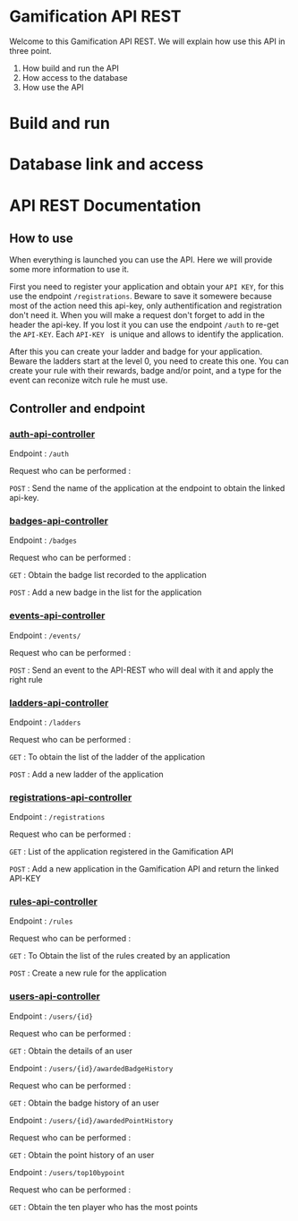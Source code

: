 
# Gamification API REST
Welcome to this Gamification API REST. We will explain how use this API in three point.
1. How build and run the API
2. How access to the database
3. How use the API


# Build and run

# Database link and access

# API REST Documentation

## How to use
When everything is launched you can use the API. Here we will provide some more information to use it.

First you need to register your application and obtain your ``API KEY``, for this use the endpoint ``/registrations``. 
Beware to save it somewere because most of the action need this api-key, only authentification and registration don't need it. When you will make a request don't forget to add in the header the api-key. If you lost it you can use the endpoint ``/auth`` to re-get the ``API-KEY``.
Each ``API-KEY `` is unique and allows to identify the application.

After this you can create your ladder and badge for your application. Beware the ladders start at the level 0, you need to create this one. You can create your rule with their rewards, badge and/or point, and a type for the event can reconize witch rule he must use.

## Controller and endpoint
### [auth-api-controller](http://localhost:8080/swagger-ui/#/auth-api-controller)
Endpoint : ``/auth``

Request who can be performed :

``POST`` : Send the name of the application at the endpoint to obtain the linked api-key.

### [badges-api-controller](http://localhost:8080/swagger-ui/#/badges-api-controller)
Endpoint : ``/badges``

Request who can be performed :

``GET`` : Obtain the badge list recorded to the application

``POST`` : Add a new badge in the list for the application

### [events-api-controller](http://localhost:8080/swagger-ui/#/events-api-controller)
Endpoint : ``/events/``

Request who can be performed :

``POST`` : Send an event to the API-REST who will deal with it and apply the right rule

### [ladders-api-controller](http://localhost:8080/swagger-ui/#/ladders-api-controller)
Endpoint : ``/ladders``

Request who can be performed :

``GET`` : To obtain the list of the ladder of the application

``POST`` : Add a new ladder of the application

### [registrations-api-controller](http://localhost:8080/swagger-ui/#/registrations-api-controller)
Endpoint : ``/registrations``

Request who can be performed :

``GET`` : List of the application registered in the Gamification API

``POST`` : Add a new application in the Gamification API and return the linked API-KEY

### [rules-api-controller](http://localhost:8080/swagger-ui/#/rules-api-controller)
Endpoint : ``/rules``

Request who can be performed :

``GET`` : To Obtain the list of the rules created by an application

``POST`` : Create a new rule for the application

### [users-api-controller](http://localhost:8080/swagger-ui/#/users-api-controller)
Endpoint : ``/users/{id}``

Request who can be performed :

``GET`` : Obtain the details of an user

Endpoint : ``/users/{id}/awardedBadgeHistory``

Request who can be performed :

``GET`` : Obtain the badge history of an user 

Endpoint : ``/users/{id}/awardedPointHistory``

Request who can be performed :

``GET`` : Obtain the point history of an user

Endpoint : ``/users/top10bypoint``

Request who can be performed :

``GET`` : Obtain the ten player who has the most points


